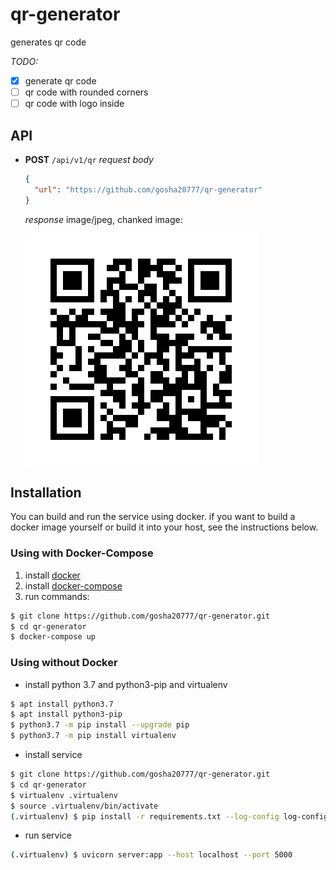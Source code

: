 # qr-generator
generates qr code

*TODO:*

- [x] generate qr code
- [ ] qr code with rounded corners
- [ ] qr code with logo inside

## API

- **POST** `/api/v1/qr`
  *request body*

  ```json
  {
    "url": "https://github.com/gosha20777/qr-generator"
  }
  ```

  *response*
  image/jpeg, chanked image:

  ![qr-code](docs/example.jpg)

## Installation

You can build and run the service using docker. if you want to build a docker image yourself or build it into your host, see the instructions below.

### Using with Docker-Compose

1. install [docker](https://docs.docker.com/install/linux/docker-ce/ubuntu/)
2. install [docker-compose](https://docs.docker.com/compose/install/)
3. run commands: 

```bash
$ git clone https://github.com/gosha20777/qr-generator.git
$ cd qr-generator
$ docker-compose up
```

### Using without Docker

- install python 3.7 and python3-pip and virtualenv

```bash
$ apt install python3.7
$ apt install python3-pip
$ python3.7 -m pip install --upgrade pip
$ python3.7 -m pip install virtualenv
```

- install service

```bash
$ git clone https://github.com/gosha20777/qr-generator.git
$ cd qr-generator
$ virtualenv .virtualenv
$ source .virtualenv/bin/activate
(.virtualenv) $ pip install -r requirements.txt --log-config log-config.yaml
```

- run service

```bash
(.virtualenv) $ uvicorn server:app --host localhost --port 5000
```